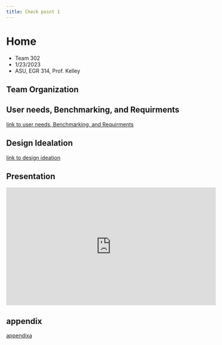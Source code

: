 ```yaml
---
title: Check point 1
---
```


# Home
* Team 302
* 1/23/2023
* ASU, EGR 314, Prof. Kelley

## Team Organization



## User needs, Benchmarking, and Requirments
[link to user needs, Benchmarking, and Requirments](/User-Needs.md)

## Design Idealation


[link to design ideation](/design-ideation.md)

## Presentation

<iframe width="560" height="315" src="https://www.youtube.com/embed/XPlsDYkBCSw" title="YouTube video player" frameborder="0" allow="accelerometer; autoplay; clipboard-write; encrypted-media; gyroscope; picture-in-picture; web-share" allowfullscreen></iframe>

## appendix
[appendixa](/team-302-team-charter.md)
